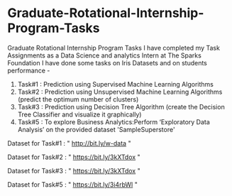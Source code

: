 # Graduate-Rotational-Internship-Program-Tasks
Graduate Rotational Internship Program Tasks
I have completed my Task Assignments as a Data Science and analytics Intern at The Sparks Foundation
I have done some tasks on Iris Datasets and on students performance -
1. Task#1 : Prediction using Supervised Machine Learning Algorithms 
2. Task#2 : Prediction using Unsupervised Machine Learning Algorithms (predict the optimum number of clusters)
3. Task#3 : Prediction using Decision Tree Algorithm (create the Decision Tree Classifier and visualize it graphically)
4. Task#5 : To explore Business Analytics:Perform ‘Exploratory Data Analysis’ on the provided dataset 'SampleSuperstore'



Dataset for Task#1 : " http://bit.ly/w-data " 

Dataset for Task#2 : " https://bit.ly/3kXTdox " 

Dataset for Task#3 : " https://bit.ly/3kXTdox " 

Dataset for Task#5 : " https://bit.ly/3i4rbWl " 
